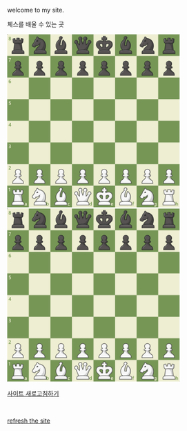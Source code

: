 <html>
        <div lang="en">
            <p> welcome to my site.</p>
        </div>
    <head>
        <div lang= "ko">
                <p>체스를 배울 수 있는 곳</p>
                <a href="https://www.chess.com/home"><img src="./Image/체스.png" width="400" height="400"></a>
        </div>
    </head>
    <body>
        <div lang="ko">
                <img src="./Image/체스.png"  width="400" height="400">
                <br>
                <p><a href="https://ilovekdmhs.github.io/">사이트 새로고침하기</a></p>
                <br>
        </div>
        <div lang="en">
            <p><a href="https://ilovekdmhs.github.io/">refresh the site</a></p>
        </div>
    </body>
</html>
